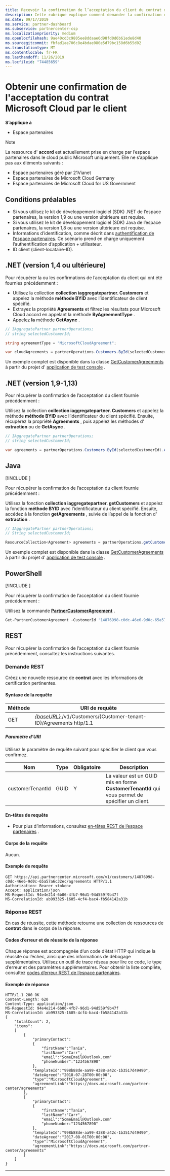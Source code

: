```yaml
---
title: Recevoir la confirmation de l’acceptation du client du contrat de Microsoft Cloud
description: Cette rubrique explique comment demander la confirmation de l’acceptation du client du contrat de Microsoft Cloud.
ms.date: 09/17/2019
ms.service: partner-dashboard
ms.subservice: partnercenter-csp
ms.localizationpriority: medium
ms.openlocfilehash: 9ae40cd3c9805ee8ddaae6d98fd0d6b61ede8d40
ms.sourcegitcommit: fbfad1ae706c8e4bdae080e5d79bc158d6b55d02
ms.translationtype: MT
ms.contentlocale: fr-FR
ms.lasthandoff: 11/26/2019
ms.locfileid: "74485659"
---
```

# <a name="get-confirmation-of-customer-acceptance-of-microsoft-cloud-agreement"></a>Obtenir une confirmation de l'acceptation du contrat Microsoft Cloud par le client

**S’applique à**

- Espace partenaires

> [!NOTE]  
> La ressource d' **accord** est actuellement prise en charge par l’espace partenaires dans le cloud public Microsoft uniquement. Elle ne s’applique pas aux éléments suivants :
> - Espace partenaires géré par 21Vianet
> - Espace partenaires de Microsoft Cloud Germany
> - Espace partenaires de Microsoft Cloud for US Government

## <a name="prerequisites"></a>Conditions préalables

- Si vous utilisez le kit de développement logiciel (SDK) .NET de l’espace partenaires, la version 1,9 ou une version ultérieure est requise.
- Si vous utilisez le kit de développement logiciel (SDK) Java de l’espace partenaires, la version 1,8 ou une version ultérieure est requise.
- Informations d’identification, comme décrit dans [authentification de l’espace partenaires](./partner-center-authentication.md). Ce scénario prend en charge uniquement l’authentification d’application + utilisateur.
- ID client (client-locataire-ID).

## <a name="net-version-14-or-newer"></a>.NET (version 1,4 ou ultérieure)

Pour récupérer la ou les confirmations de l’acceptation du client qui ont été fournies précédemment :

- Utilisez la collection **collection iaggregatepartner. Customers** et appelez la méthode **méthode BYID** avec l’identificateur de client spécifié.
- Extrayez la propriété **Agreements** et filtrez les résultats pour Microsoft Cloud accord en appelant la méthode **ByAgreementType** .
- Appelez **la** méthode **GetAsync** .

```csharp
// IAggregatePartner partnerOperations;
// string selectedCustomerId;

string agreementType = "MicrosoftCloudAgreement";

var cloudAgreements = partnerOperations.Customers.ById(selectedCustomerId).Agreements.ByAgreementType(agreementType).Get();
```

Un exemple complet est disponible dans la classe [GetCustomerAgreements](https://github.com/PartnerCenterSamples/Partner-Center-SDK-Samples/blob/master/Source/Partner%20Center%20SDK%20Samples/Agreements/GetCustomerAgreements.cs) à partir du projet d' [application de test console](https://github.com/PartnerCenterSamples/Partner-Center-SDK-Samples) .

## <a name="net-version-19---113"></a>.NET (version 1,9-1,13) 

Pour récupérer la confirmation de l’acceptation du client fournie précédemment :

Utilisez la collection **collection iaggregatepartner. Customers** et appelez la méthode **méthode BYID** avec l’identificateur du client spécifié. Ensuite, récupérez la propriété **Agreements** , puis appelez les méthodes d' **extraction** ou de **GetAsync** .

```csharp
// IAggregatePartner partnerOperations;
// string selectedCustomerId;

var agreements = partnerOperations.Customers.ById(selectedCustomerId).Agreements.Get();
```

## <a name="java"></a>Java

[!INCLUDE [<Partner Center Java SDK support details>](<../includes/java-sdk-support.md>)]

Pour récupérer la confirmation de l’acceptation du client fournie précédemment :

Utilisez la fonction **collection iaggregatepartner. getCustomers** et appelez la fonction **méthode BYID** avec l’identificateur du client spécifié. Ensuite, accédez à la fonction **getAgreements** , suivie de l’appel de la fonction d' **extraction** .

```java
// IAggregatePartner partnerOperations;
// String selectedCustomerId;

ResourceCollection<Agreement> agreements = partnerOperations.getCustomers().byId(selectedCustomerId).getAgreements().get();
```

Un exemple complet est disponible dans la classe [GetCustomerAgreements](https://github.com/Microsoft/Partner-Center-Java-Samples/blob/master/src/main/java/com/microsoft/store/partnercenter/samples/agreements/GetCustomerAgreements.java) à partir du projet d' [application de test console](https://github.com/Microsoft/Partner-Center-Java-Samples) .

## <a name="powershell"></a>PowerShell

[!INCLUDE [<Partner Center PowerShell module support details>](<../includes/powershell-module-support.md>)]

Pour récupérer la confirmation de l’acceptation du client fournie précédemment :

Utilisez la commande [**PartnerCustomerAgreement**](https://docs.microsoft.com/powershell/module/partnercenter/partner-center/get-partnercustomeragreement) .

```powershell
Get-PartnerCustomerAgreement -CustomerId '14876998-c0dc-46e6-9d0c-65a57a6c32ec'
```

## <a name="rest"></a>REST

Pour récupérer la confirmation de l’acceptation du client fournie précédemment, consultez les instructions suivantes.

### <a name="rest-request"></a>Demande REST

Créez une nouvelle ressource de **contrat** avec les informations de certification pertinentes.  

#### <a name="request-syntax"></a>Syntaxe de la requête

| Méthode | URI de requête                                                                                      |
|--------|--------------------------------------------------------------------------------------------------|
| GET    | [ *\{baseURL\}* ](partner-center-rest-urls.md)/v1/Customers/{Customer-tenant-ID}/Agreements http/1.1 |

##### <a name="uri-parameter"></a>Paramètre d’URI

Utilisez le paramètre de requête suivant pour spécifier le client que vous confirmez.

| Nom             | Type | Obligatoire | Description                                                                               |
|------------------|------|----------|-------------------------------------------------------------------------------------------|
| customerTenantId | GUID | Y        | La valeur est un GUID mis en forme **CustomerTenantId** qui vous permet de spécifier un client. |

#### <a name="request-headers"></a>En-têtes de requête

- Pour plus d’informations, consultez [en-têtes REST de l’espace partenaires](headers.md) .

#### <a name="request-body"></a>Corps de la requête

Aucun.

#### <a name="request-example"></a>Exemple de requête

```http
GET https://api.partnercenter.microsoft.com/v1/customers/14876998-c0dc-46e6-9d0c-65a57a6c32ec/agreements HTTP/1.1
Authorization: Bearer <token> 
Accept: application/json
MS-RequestId: 94e4e214-6b06-4fb7-96d1-94d559f9b47f
MS-CorrelationId: ab993325-1605-4cf4-bac4-fb584142a31b
```

### <a name="rest-response"></a>Réponse REST

En cas de réussite, cette méthode retourne une collection de ressources de **contrat** dans le corps de la réponse.

#### <a name="response-success-and-error-codes"></a>Codes d’erreur et de réussite de la réponse

Chaque réponse est accompagnée d’un code d’état HTTP qui indique la réussite ou l’échec, ainsi que des informations de débogage supplémentaires. Utilisez un outil de trace réseau pour lire ce code, le type d’erreur et des paramètres supplémentaires. Pour obtenir la liste complète, consultez [codes d’erreur REST de l’espace partenaires](error-codes.md).

#### <a name="response-example"></a>Exemple de réponse

```http
HTTP/1.1 200 OK
Content-Length: 620
Content-Type: application/json
MS-RequestId: 94e4e214-6b06-4fb7-96d1-94d559f9b47f
MS-CorrelationId: ab993325-1605-4cf4-bac4-fb584142a31b
{
    "totalCount": 2,
    "items":
    [ 
        {
            "primaryContact":
            {
                "firstName":"Tania",
                "lastName":"Carr",
                "email":"SomeEmail@Outlook.com"
                "phoneNumber":"1234567890"
            },
            "templateId":"998b88de-aa99-4388-a42c-1b3517d49490",
            "dateAgreed":"2018-07-28T00:00:00",
            "type":"MicrosoftCloudAgreement",
            "agreementLink":"https://docs.microsoft.com/partner-center/agreements"
        },
        {
            "primaryContact":
            {
                "firstName":"Tania",
                "lastName":"Carr",
                "email":"SomeEmail@Outlook.com"
                "phoneNumber:"1234567890"
            },
            "templateId":"998b88de-aa99-4388-a42c-1b3517d49490",
            "dateAgreed":"2017-08-01T00:00:00",
            "type":"MicrosoftCloudAgreement",
            "agreementLink":"https://docs.microsoft.com/partner-center/agreements"
        }
    ]
}
```

---
